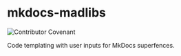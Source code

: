 # mkdocs-madlibs

![Contributor Covenant](https://img.shields.io/badge/Contributor%20Covenant-2.1-4baaaa.svg)

Code templating with user inputs for MkDocs superfences.
